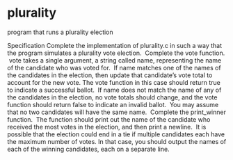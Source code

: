# plurality
program that runs a plurality election


Specification
Complete the implementation of plurality.c in such a way that the program simulates a plurality vote election.
	 Complete the vote function.
	 vote takes a single argument, a string called name, representing the name of the candidate who was voted for.
	 If name matches one of the names of the candidates in the election, then update that candidate’s vote total to account for the new vote. The vote function in this case should return true to indicate a successful ballot.
	 If name does not match the name of any of the candidates in the election, no vote totals should change, and the vote function should return false to indicate an invalid ballot.
	 You may assume that no two candidates will have the same name.
	 Complete the print_winner function.
	 The function should print out the name of the candidate who received the most votes in the election, and then print a newline.
	 It is possible that the election could end in a tie if multiple candidates each have the maximum number of votes. In that case, you should output the names of each of the winning candidates, each on a separate line.
